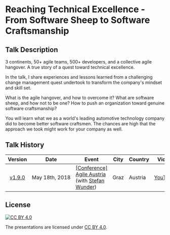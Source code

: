 # Reaching Technical Excellence - From Software Sheep to Software Craftsmanship

## Talk Description

3 continents, 50+ agile teams, 500+ developers, and a collective agile hangover. A true story of a quest toward technical excellence.

In the talk, I share experiences and lessons learned from a challenging change management quest undertook to transform the company's mindset and skill set.

What is the agile hangover, and how to overcome it?
What are software sheep, and how not to be one?
How to push an organization toward genuine software craftsmanship?

You will learn what we as a world's leading automotive technology company did to become better software craftsmen. The chances are high that the approach we took might work for your company as well.

## Talk History

|                           Version                            | Date                          | Event                                                        |       City        | Country | Video |
| :----------------------------------------------------------: | ----------------------------- | ------------------------------------------------------------ | :---------------: | ------- | ----- |
| [v1.9.0](https://github.com/ironcev-talks/reaching-technical-excellence-from-software-sheep-to-software-craftsmanship/releases/tag/2018-05-18-Graz-Austria-Agile-Austria-Conference) | May&nbsp;18th,&nbsp;2018 | [[Conference] Agile Austria](https://agile-austria.org/en/) (with [Stefan Wunder](https://twitter.com/stwunder)) | Graz | Austria | [YouTube](https://www.youtube.com/watch?v=nOESnHoDHjQ) |

## License

[![CC BY 4.0](http://mirrors.creativecommons.org/presskit/buttons/88x31/svg/by.svg)](https://creativecommons.org/licenses/by/4.0/)

The presentations are licensed under [CC BY 4.0](https://creativecommons.org/licenses/by/4.0/).
